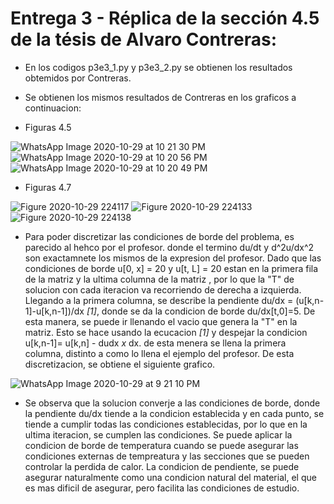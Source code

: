 # Entrega 3 - Réplica de la sección 4.5 de la tésis de Alvaro Contreras:

* En los codigos p3e3_1.py y p3e3_2.py se obtienen los resultados obtemidos por Contreras.

* Se obtienen los mismos resultados de Contreras en los graficos a continuacion:


* Figuras 4.5


![WhatsApp Image 2020-10-29 at 10 21 30 PM](https://user-images.githubusercontent.com/69157203/97649861-1f903500-1a37-11eb-81f4-ef851e2ce226.jpeg)
![WhatsApp Image 2020-10-29 at 10 20 56 PM](https://user-images.githubusercontent.com/69157203/97649864-2028cb80-1a37-11eb-89df-32f53cf18dc0.jpeg)
![WhatsApp Image 2020-10-29 at 10 20 49 PM](https://user-images.githubusercontent.com/69157203/97649865-21f28f00-1a37-11eb-8602-66d47d1fb427.jpeg)

* Figuras 4.7


![Figure 2020-10-29 224117](https://user-images.githubusercontent.com/69157203/97650254-08057c00-1a38-11eb-9de0-96a1dc26809e.png)
![Figure 2020-10-29 224133](https://user-images.githubusercontent.com/69157203/97650256-0936a900-1a38-11eb-9fb9-eef0dbf8ee94.png)
![Figure 2020-10-29 224138](https://user-images.githubusercontent.com/69157203/97650258-0a67d600-1a38-11eb-8a6c-09193acf38dd.png)


* Para poder discretizar las condiciones de borde del problema, es parecido al hehco por el profesor. donde el termino du/dt y d^2u/dx^2 son exactamnete los mismos de la expresion del profesor. Dado que las condiciones de borde u[0, x] = 20 y u[t, L] = 20 estan en la primera fila de la matriz y la ultima columna de la matriz , por lo que la "T" de solucion con cada iteracion va recorriendo de derecha a izquierda. Llegando a la primera columna, se describe la pendiente du/dx = (u[k,n-1]-u[k,n-1])/dx *[1]*, donde se da la condicion de borde du/dx[t,0]=5.  De esta manera, se puede ir llenando el vacio que genera la "T" en la matriz. Esto se hace usando la ecucacion *[1]* y despejar la condicion u[k,n-1]= u[k,n] - dudx *x* dx. de esta menera se llena la primera columna, distinto a como lo llena el ejemplo del profesor. De esta discretizacion, se obtiene el siguiente grafico. 

![WhatsApp Image 2020-10-29 at 9 21 10 PM](https://user-images.githubusercontent.com/69157203/97649159-62510d80-1a35-11eb-82a7-16c864e4afea.jpeg)


* Se observa que la solucion converje a las condiciones de borde, donde la pendiente du/dx tiende a la condicion establecida y en cada punto, se tiende a cumplir todas las condiciones establecidas, por lo que en la ultima iteracion, se cumplen las condiciones. Se puede aplicar la condicion de borde de temperatura cuando se puede asegurar las condiciones externas de tempreatura y las secciones que se pueden controlar la perdida de calor. La condicion de pendiente, se puede asegurar naturalmente como una condicion natural del material, el que es mas dificil de asegurar, pero facilita las condiciones de estudio.
